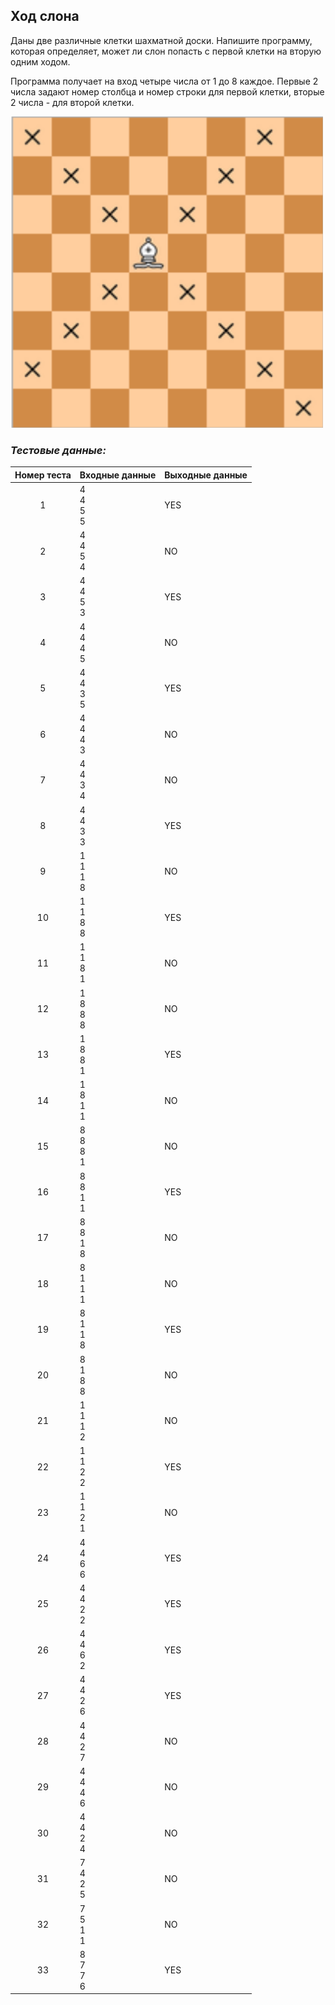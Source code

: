 ## Ход слона

Даны две различные клетки шахматной доски. Напишите программу, которая определяет, может ли слон попасть с первой клетки на вторую одним ходом.

Программа получает на вход четыре числа от 1 до 8 каждое. Первые 2 числа задают номер столбца и номер строки для первой клетки, вторые 2 числа - для второй клетки.

<img src="/img/problem5.1.6.png" alt="Ход слона" width="500">

<br>

### *Тестовые данные:*

| Номер теста | Входные данные   | Выходные данные |
|:-----------:|------------------|-----------------|
|      1      | 4<br>4<br>5<br>5 | YES             |
|      2      | 4<br>4<br>5<br>4 | NO              |
|      3      | 4<br>4<br>5<br>3 | YES             |
|      4      | 4<br>4<br>4<br>5 | NO              |
|      5      | 4<br>4<br>3<br>5 | YES             |
|      6      | 4<br>4<br>4<br>3 | NO              |
|      7      | 4<br>4<br>3<br>4 | NO              |
|      8      | 4<br>4<br>3<br>3 | YES             |
|      9      | 1<br>1<br>1<br>8 | NO              |
|     10      | 1<br>1<br>8<br>8 | YES             |
|     11      | 1<br>1<br>8<br>1 | NO              |
|     12      | 1<br>8<br>8<br>8 | NO              |
|     13      | 1<br>8<br>8<br>1 | YES             |
|     14      | 1<br>8<br>1<br>1 | NO              |
|     15      | 8<br>8<br>8<br>1 | NO              |
|     16      | 8<br>8<br>1<br>1 | YES             |
|     17      | 8<br>8<br>1<br>8 | NO              |
|     18      | 8<br>1<br>1<br>1 | NO              |
|     19      | 8<br>1<br>1<br>8 | YES             |
|     20      | 8<br>1<br>8<br>8 | NO              |
|     21      | 1<br>1<br>1<br>2 | NO              |
|     22      | 1<br>1<br>2<br>2 | YES             |
|     23      | 1<br>1<br>2<br>1 | NO              |
|     24      | 4<br>4<br>6<br>6 | YES             |
|     25      | 4<br>4<br>2<br>2 | YES             |
|     26      | 4<br>4<br>6<br>2 | YES             |
|     27      | 4<br>4<br>2<br>6 | YES             |
|     28      | 4<br>4<br>2<br>7 | NO              |
|     29      | 4<br>4<br>4<br>6 | NO              |
|     30      | 4<br>4<br>2<br>4 | NO              |
|     31      | 7<br>4<br>2<br>5 | NO              |
|     32      | 7<br>5<br>1<br>1 | NO              |
|     33      | 8<br>7<br>7<br>6 | YES             |